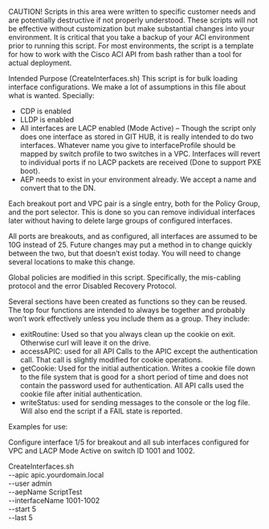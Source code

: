 CAUTION!
Scripts in this area were written to specific customer needs and are potentially destructive if not properly understood. These scripts will not be effective without customization but  make substantial changes into your environment. It is critical that you take a backup of your ACI environment prior to running this script. For most environments, the script is a template for how to work with the Cisco ACI API from bash rather than a tool for actual deployment. 

Intended Purpose (CreateInterfaces.sh)
This script is for bulk loading interface configurations. We make a lot of assumptions in this file about what is wanted. Specially:

-	CDP is enabled
-	LLDP is enabled
-	All interfaces are LACP enabled (Mode Active) – Though the script only does one interface as stored in GIT HUB, it is really intended to do two interfaces. Whatever name you give to interfaceProfile should be mapped by switch profile to two switches in a VPC. Interfaces will revert to individual ports if no LACP packets are received (Done to support PXE boot).
-	 AEP needs to exist in your environment already. We accept a name and convert that to the DN.  

Each breakout port and VPC pair is a single entry, both for the Policy Group, and the port selector. This is done so you can remove individual interfaces later without having to delete large groups of configured interfaces. 

All ports are breakouts, and as configured, all interfaces are assumed to be 10G instead of 25. Future changes may put a method in to change quickly between the two, but that doesn’t exist today. You will need to change several locations to make this change. 

Global policies are modified in this script. Specifically, the mis-cabling protocol and the error Disabled Recovery Protocol. 

Several sections have been created as functions so they can be reused. The top four functions are intended to always be together and probably won’t work effectively unless you include them as a group. They include:

-	exitRoutine: Used so that you always clean up the cookie on exit. Otherwise curl will leave it on the drive.
-	accessAPIC: used for all API Calls to the APIC except the authentication call. That call is slightly modified for cookie operations.
-	getCookie: Used for the initial authentication. Writes a cookie file down to the file system that is good for a short period of time and does not contain the password used for authentication. All API calls used the cookie file after initial authentication. 
-	writeStatus: used for sending messages to the console or the log file. Will also end the script if a FAIL state is reported. 

Examples for use:

Configure interface 1/5 for breakout and all sub interfaces configured for VPC and LACP Mode Active on switch ID 1001 and 1002.

CreateInterfaces.sh \
     --apic apic.yourdomain.local \
     --user admin \
     --aepName ScriptTest \
     --interfaceName 1001-1002 \
     --start 5 \
     --last 5